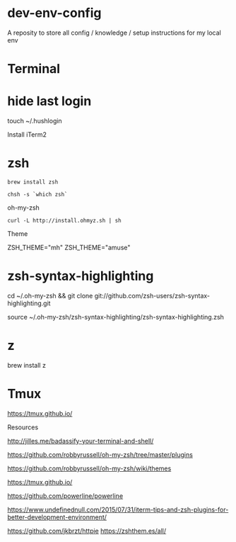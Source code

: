 # dev-env-config
A reposity to store all config / knowledge / setup instructions for my local env


# Terminal

# hide last login
touch ~/.hushlogin

Install iTerm2

# zsh
```
brew install zsh
```

```
chsh -s `which zsh`  
```


oh-my-zsh
```
curl -L http://install.ohmyz.sh | sh
```

Theme 

ZSH_THEME="mh"
ZSH_THEME="amuse"



# zsh-syntax-highlighting

cd ~/.oh-my-zsh && git clone git://github.com/zsh-users/zsh-syntax-highlighting.git  

source ~/.oh-my-zsh/zsh-syntax-highlighting/zsh-syntax-highlighting.zsh  

# z

brew install z



# Tmux
https://tmux.github.io/



Resources

http://jilles.me/badassify-your-terminal-and-shell/

https://github.com/robbyrussell/oh-my-zsh/tree/master/plugins

https://github.com/robbyrussell/oh-my-zsh/wiki/themes

https://tmux.github.io/

https://github.com/powerline/powerline

https://www.undefinednull.com/2015/07/31/iterm-tips-and-zsh-plugins-for-better-development-environment/

https://github.com/jkbrzt/httpie
https://zshthem.es/all/

